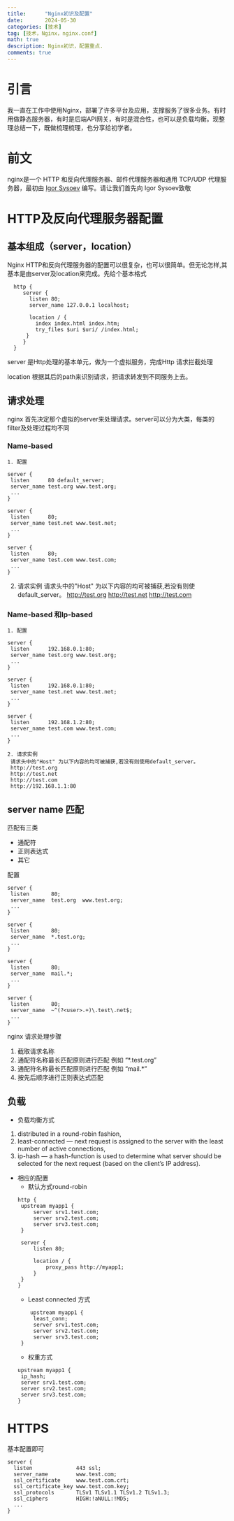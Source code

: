 ```yaml
---
title:      "Nginx初识及配置"
date:       2024-05-30
categories: [技术]
tag: [技术，Nginx，nginx.conf]
math: true
description: Nginx初识，配置重点.
comments: true
---
```

# 引言
我一直在工作中使用Nginx，部署了许多平台及应用，支撑服务了很多业务。有时用做静态服务器，有时是后端API网关，有时是混合性，也可以是负载均衡。现整理总结一下，既做梳理梳理，也分享给初学者。
# 前文
nginx是一个 HTTP 和反向代理服务器、邮件代理服务器和通用 TCP/UDP 代理服务器，最初由 [Igor Sysoev](http://sysoev.ru/en) 编写。请让我们首先向 Igor Sysoev致敬

# HTTP及反向代理服务器配置
 ## 基本组成（server，location）
  Nginx HTTP和反向代理服务器的配置可以很复杂，也可以很简单。但无论怎样,其基本是由server及location来完成。先给个基本格式
 ```nginx
   http {
      server {
        listen 80;
        server_name 127.0.0.1 localhost;

        location / {
          index index.html index.htm;
          try_files $uri $uri/ /index.html;
       }
      }
   }
 ```
  server 是Http处理的基本单元，做为一个虚拟服务，完成Http 请求拦截处理

  location 根据其后的path来识别请求，把请求转发到不同服务上去。

 ## 请求处理
 nginx 首先决定那个虚拟的server来处理请求。server可以分为大类，每类的filter及处理过程均不同  
   ### Name-based 
    1. 配置
   ```nginx
   server {
    listen      80 default_server;
    server_name test.org www.test.org;
    ...
   }

   server {
    listen      80;
    server_name test.net www.test.net;
    ...
   }

   server {
    listen      80;
    server_name test.com www.test.com;
    ...
   }
   ```
   2. 请求实例
   请求头中的"Host" 为以下内容的均可被捕获,若没有则使default_server。
   http://test.org
   http://test.net
   http://test.com
  
   ###  Name-based 和Ip-based
    1. 配置
   ```nginx
   server {
    listen      192.168.0.1:80;
    server_name test.org www.test.org;
    ...
   }

   server {
    listen      192.168.0.1:80;
    server_name test.net www.test.net;
    ...
   }

   server {
    listen      192.168.1.2:80;
    server_name test.com www.test.com;
    ...
   }
   ```
    2. 请求实例
     请求头中的"Host" 为以下内容的均可被捕获,若没有则使用default_server。
     http://test.org
     http://test.net
     http://test.com
     http://192.168.1.1:80

 ## server name 匹配
匹配有三类
- 通配符
- 正则表达式
- 其它

配置
   ```nginx
   server {
    listen       80;
    server_name  test.org  www.test.org;
    ...
   }

   server {
    listen       80;
    server_name  *.test.org;
    ...
   }

   server {
    listen       80;
    server_name  mail.*;
    ...
   }

   server {
    listen       80;
    server_name  ~^(?<user>.+)\.test\.net$;
    ...
   }
   ```
nginx 请求处理步骤
1. 截取请求名称
2. 通配符名称最长匹配原则进行匹配 例如 “*.test.org”
3. 通配符名称最长匹配原则进行匹配 例如 “mail.*”
4. 按先后顺序进行正则表达式匹配

 ## 负载
 - 负载均衡方式
 1. distributed in a round-robin fashion,
 2. least-connected — next request is assigned to the server with the least number of active connections,
 3. ip-hash — a hash-function is used to determine what server should be selected for the next request (based on the client’s IP address).
 - 相应的配置
   -  默认方式round-robin
   ```nginx
   http {
    upstream myapp1 {
        server srv1.test.com;
        server srv2.test.com;
        server srv3.test.com;
    }

    server {
        listen 80;

        location / {
            proxy_pass http://myapp1;
        }
    }
   }
   ```
   - Least connected 方式
   ```nginx
       upstream myapp1 {
        least_conn;
        server srv1.test.com;
        server srv2.test.com;
        server srv3.test.com;
    }
   ```
   - 权重方式
   ```nginx
   upstream myapp1 {
    ip_hash;
    server srv1.test.com;
    server srv2.test.com;
    server srv3.test.com;
   }
   ```
 # HTTPS 
 基本配置即可
  ```nginx
  server {
    listen              443 ssl;
    server_name         www.test.com;
    ssl_certificate     www.test.com.crt;
    ssl_certificate_key www.test.com.key;
    ssl_protocols       TLSv1 TLSv1.1 TLSv1.2 TLSv1.3;
    ssl_ciphers         HIGH:!aNULL:!MD5;
    ...
}
  ```
  
 
 
